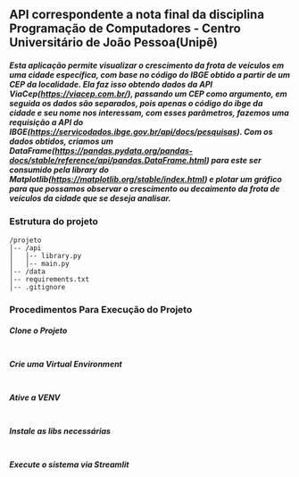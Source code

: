 ## API correspondente a nota final da disciplina Programação de Computadores - Centro Universitário de João Pessoa(Unipê)

##### Esta aplicação permite visualizar o crescimento da frota de veículos em uma cidade específica, com base no código do IBGE obtido a partir de um CEP da localidade. Ela faz isso obtendo dados da API ViaCep(https://viacep.com.br/), passando um CEP como argumento, em seguida os dados são separados, pois apenas o código do ibge da cidade e seu nome nos interessam, com esses parâmetros, fazemos uma requisição a API do IBGE(https://servicodados.ibge.gov.br/api/docs/pesquisas). Com os dados obtidos, criamos um DataFrame(https://pandas.pydata.org/pandas-docs/stable/reference/api/pandas.DataFrame.html) para este ser consumido pela library do Matplotlib(https://matplotlib.org/stable/index.html) e plotar um gráfico para que possamos observar o crescimento ou decaimento da frota de veículos da cidade que se deseja analisar.

### Estrutura do projeto
```
/projeto
│-- /api
│   │-- library.py
│   │-- main.py
│-- /data
│-- requirements.txt
│-- .gitignore
```

### Procedimentos Para Execução do Projeto

##### Clone o Projeto
```git clone https://github.com/marciodelfinooliveira/ProceduralPythonProject.git
```

##### Crie uma Virtual Environment
```python3 -m venv venv -- Para sistemas UNIX
```

##### Ative a VENV
```source venv/bin/activate -- Para sistemas UNIX
```

##### Instale as libs necessárias
```pip install -r requirements.txt
```

##### Execute o sistema via Streamlit
```streamlit run ./api/main.py
```



